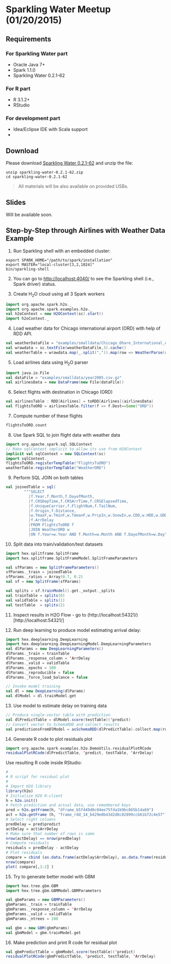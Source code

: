 # Sparkling Water Meetup (01/20/2015)

## Requirements
 
### For Sparkling Water part
 - Oracle Java 7+
 - Spark 1.1.0
 - Sparkling Water 0.2.1-62
 
### For R part
 - R 3.1.2+
 - RStudio
 
### For development part
 - Idea/Eclipse IDE with Scala support
 - 
 
## Download

Please download [Sparkling Water
0.2.1-62](http://h2o-release.s3.amazonaws.com/sparkling-water/master/62/index.html) and unzip the file:
```
unzip sparkling-water-0.2.1-62.zip
cd sparkling-water-0.2.1-62
```

> All materials will be also available on provided USBs.

## Slides
Will be available soon.

## Step-by-Step through Airlines with Weather Data Example

1. Run Sparkling shell with an embedded cluster:
  ```
  export SPARK_HOME="/path/to/spark/installation"
  export MASTER="local-cluster[3,2,1024]"
  bin/sparkling-shell
  ```

2. You can go to [http://localhost:4040/](http://localhost:4040/) to see the Sparkling shell (i.e., Spark driver) status.

3. Create H<sub>2</sub>O cloud using all 3 Spark workers
  ```scala
  import org.apache.spark.h2o._
  import org.apache.spark.examples.h2o._
  val h2oContext = new H2OContext(sc).start()
  import h2oContext._
  ```

4. Load weather data for Chicago international airport (ORD) with help of RDD API.
  ```scala
  val weatherDataFile = "examples/smalldata/Chicago_Ohare_International_Airport.csv"
  val wrawdata = sc.textFile(weatherDataFile,3).cache()
  val weatherTable = wrawdata.map(_.split(",")).map(row => WeatherParse(row)).filter(!_.isWrongRow())
  ```

5. Load airlines data using H<sub>2</sub>O parser
  ```scala
  import java.io.File
  val dataFile = "examples/smalldata/year2005.csv.gz"
  val airlinesData = new DataFrame(new File(dataFile))
  ```

6. Select flights with destination in Chicago (ORD)
  ```scala
  val airlinesTable : RDD[Airlines] = toRDD[Airlines](airlinesData)
  val flightsToORD = airlinesTable.filter(f => f.Dest==Some("ORD"))
  ```
  
7. Compute number of these flights
  ```scala
  flightsToORD.count
  ```

8. Use Spark SQL to join flight data with weather data
  ```scala
  import org.apache.spark.sql.SQLContext
  // Make sqlContext implicit to allow its use from H2OContext
  implicit val sqlContext = new SQLContext(sc)
  import sqlContext._
  flightsToORD.registerTempTable("FlightsToORD")
  weatherTable.registerTempTable("WeatherORD")
  ```

9. Perform SQL JOIN on both tables
  ```scala
  val joinedTable = sql(
          """SELECT
            |f.Year,f.Month,f.DayofMonth,
            |f.CRSDepTime,f.CRSArrTime,f.CRSElapsedTime,
            |f.UniqueCarrier,f.FlightNum,f.TailNum,
            |f.Origin,f.Distance,
            |w.TmaxF,w.TminF,w.TmeanF,w.PrcpIn,w.SnowIn,w.CDD,w.HDD,w.GDD,
            |f.ArrDelay
            |FROM FlightsToORD f
            |JOIN WeatherORD w
            |ON f.Year=w.Year AND f.Month=w.Month AND f.DayofMonth=w.Day""".stripMargin)
  ```
  
10. Split data into train/validation/test datasets
  ```scala
  import hex.splitframe.SplitFrame
  import hex.splitframe.SplitFrameModel.SplitFrameParameters

  val sfParams = new SplitFrameParameters()
  sfParams._train = joinedTable
  sfParams._ratios = Array(0.7, 0.2)
  val sf = new SplitFrame(sfParams)

  val splits = sf.trainModel().get._output._splits
  val trainTable = splits(0)
  val validTable = splits(1)
  val testTable  = splits(2)
  ```
  
11. Inspect results in H2O Flow - go to (http://localhost:54321/)[http://localhost:54321/]
  
12. Run deep learning to produce model estimating arrival delay:
  ```scala
  import hex.deeplearning.DeepLearning
  import hex.deeplearning.DeepLearningModel.DeepLearningParameters
  val dlParams = new DeepLearningParameters()
  dlParams._train = trainTable
  dlParams._response_column = 'ArrDelay
  dlParams._valid = validTable
  dlParams._epochs = 100
  dlParams._reproducible = false
  dlParams._force_load_balance = false

  // Invoke model training
  val dl = new DeepLearning(dlParams)
  val dlModel = dl.trainModel.get
  ```

13. Use model to estimate delay on training data
  ```scala
  // Produce single-vector table with prediction
  val dlPredictTable = dlModel.score(testTable)('predict)
  // Convert vector to SchemaRDD and collect results
  val predictionsFromDlModel = asSchemaRDD(dlPredictTable).collect.map(row => if (row.isNullAt(0)) Double.NaN else row(0))
  ```

  
14. Generate R code to plot residuals plot
  ```scala
  import org.apache.spark.examples.h2o.DemoUtils.residualPlotRCode
  residualPlotRCode(dlPredictTable, 'predict, testTable, 'ArrDelay)
  ```
  
  Use resulting R code inside RStudio:
  ```R
  #
  # R script for residual plot
  #
  # Import H2O library
  library(h2o)
  # Initialize H2O R-client
  h = h2o.init()
  # Fetch prediction and actual data, use remembered keys
  pred = h2o.getFrame(h, "dframe_b5f449d0c04ee75fda1b9bc865b14a69")
  act = h2o.getFrame (h, "frame_rdd_14_b429e8b43d2d8c02899ccb61b72c4e57")
  # Select right columns
  predDelay = pred$predict
  actDelay = act$ArrDelay
  # Make sure that number of rows is same  
  nrow(actDelay) == nrow(predDelay)
  # Compute residuals  
  residuals = predDelay - actDelay
  # Plot residuals   
  compare = cbind (as.data.frame(actDelay$ArrDelay), as.data.frame(residuals$predict))
  nrow(compare)
  plot( compare[,1:2] )
  ```
  
15. Try to generate better model with GBM
  ```scala
  import hex.tree.gbm.GBM
  import hex.tree.gbm.GBMModel.GBMParameters

  val gbmParams = new GBMParameters()
  gbmParams._train = trainTable
  gbmParams._response_column = 'ArrDelay
  gbmParams._valid = validTable
  gbmParams._ntrees = 100

  val gbm = new GBM(gbmParams)
  val gbmModel = gbm.trainModel.get
  ```
  
16. Make prediction and print R code for residual plot
  ```scala
  val gbmPredictTable = gbmModel.score(testTable)('predict)
  residualPlotRCode(gbmPredictTable, 'predict, testTable, 'ArrDelay)
  ```

  
  
   
